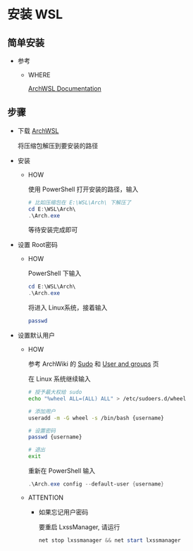 # 安装 WSL

## 简单安装

* 参考

  * WHERE

    [ArchWSL Documentation](https://wsldl-pg.github.io/ArchW-docs/locale/zh-CN/How-to-Setup/)

## 步骤

* 下载 [ArchWSL
](https://github.com/yuk7/ArchWSL/)

  将压缩包解压到要安装的路径

* 安装

  * HOW

    使用 PowerShell 打开安装的路径，输入

    ``` PowerShell
    # 比如压缩包在 E:\WSL\Arch\ 下解压了
    cd E:\WSL\Arch\
    .\Arch.exe
    ```

    等待安装完成即可

* 设置 Root密码

  * HOW

    PowerShell 下输入

      ``` PowerShell
      cd E:\WSL\Arch\
      .\Arch.exe
      ```

    将进入 Linux系统，接着输入

    ``` sh
    passwd
    ```
  
* 设置默认用户

  * HOW

    参考 ArchWiki 的 [Sudo](https://wiki.archlinux.org/index.php/Sudo#Example_entries) 和 [User and groups](https://wiki.archlinux.org/index.php/Users_and_groups) 页

    在 Linux 系统继续输入

    ``` sh
    # 授予最大权给 sudo
    echo "%wheel ALL=(ALL) ALL" > /etc/sudoers.d/wheel

    # 添加用户
    useradd -m -G wheel -s /bin/bash {username}

    # 设置密码
    passwd {username}

    # 退出
    exit
    ```

    重新在 PowerShell 输入

    ``` PowerShell
    .\Arch.exe config --default-user {username}
    ```

  * ATTENTION

    * 如果忘记用户密码

      要重启 LxssManager, 请运行

      ``` PowerShell
      net stop lxssmanager && net start lxssmanager
      ```

